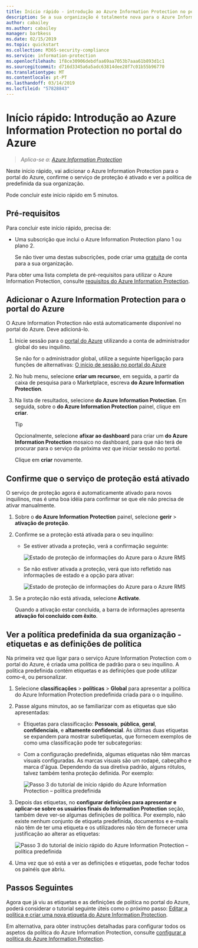 ```yaml
---
title: Início rápido - introdução ao Azure Information Protection no portal do Azure – AIP
description: Se a sua organização é totalmente nova para o Azure Information Protection, comece por aqui para adicionar o serviço para o portal do Azure, confirme o serviço de proteção é ativado e ver a política.
author: cabailey
ms.author: cabailey
manager: barbkess
ms.date: 02/15/2019
ms.topic: quickstart
ms.collection: M365-security-compliance
ms.service: information-protection
ms.openlocfilehash: 1f8ce30906debdfaa69aa7053b7aaa61b893d1c1
ms.sourcegitcommit: d716d3345a6a5adc63814dee28f7c01b55b96770
ms.translationtype: MT
ms.contentlocale: pt-PT
ms.lasthandoff: 03/14/2019
ms.locfileid: "57828843"
---
```

# <a name="quickstart-get-started-with-azure-information-protection-in-the-azure-portal"></a>Início rápido: Introdução ao Azure Information Protection no portal do Azure

>*Aplica-se a: [Azure Information Protection](https://azure.microsoft.com/pricing/details/information-protection)*

Neste início rápido, vai adicionar o Azure Information Protection para o portal do Azure, confirme o serviço de proteção é ativado e ver a política de predefinida da sua organização. 

Pode concluir este início rápido em 5 minutos.

## <a name="prerequisites"></a>Pré-requisitos

Para concluir este início rápido, precisa de:

- Uma subscrição que inclui o Azure Information Protection plano 1 ou plano 2.
    
    Se não tiver uma destas subscrições, pode criar uma [gratuita](https://admin.microsoft.com/Signup/Signup.aspx?OfferId=87dd2714-d452-48a0-a809-d2f58c4f68b7) de conta para a sua organização.

Para obter uma lista completa de pré-requisitos para utilizar o Azure Information Protection, consulte [requisitos do Azure Information Protection](requirements.md).

## <a name="add-azure-information-protection-to-the-azure-portal"></a>Adicionar o Azure Information Protection para o portal do Azure

O Azure Information Protection não está automaticamente disponível no portal do Azure. Deve adicioná-lo.

1. Inicie sessão para o [portal do Azure](https://portal.azure.com) utilizando a conta de administrador global do seu inquilino. 
    
    Se não for o administrador global, utilize a seguinte hiperligação para funções de alternativas: [O início de sessão no portal do Azure](configure-policy.md#signing-in-to-the-azure-portal)

2. No hub menu, selecione **criar um recurso**e, em seguida, a partir da caixa de pesquisa para o Marketplace, escreva **do Azure Information Protection**. 
    
3. Na lista de resultados, selecione **do Azure Information Protection**. Em seguida, sobre o **do Azure Information Protection** painel, clique em **criar**.
    
    > [!TIP] 
    > Opcionalmente, selecione **afixar ao dashboard** para criar um **do Azure Information Protection** mosaico no dashboard, para que não terá de procurar para o serviço da próxima vez que iniciar sessão no portal.
    
    Clique em **criar** novamente.

## <a name="confirm-the-protection-service-is-activated"></a>Confirme que o serviço de proteção está ativado

O serviço de proteção agora é automaticamente ativado para novos inquilinos, mas é uma boa idéia para confirmar se que ele não precisa de ativar manualmente. 

1. Sobre o **do Azure Information Protection** painel, selecione **gerir** > **ativação de proteção**.

2. Confirme se a proteção está ativada para o seu inquilino: 
    
    - Se estiver ativada a proteção, verá a confirmação seguinte:
        
        ![Estado de proteção de informações do Azure para o Azure RMS](./media/info-protect-azurerms-activated.png)
        
    - Se não estiver ativada a proteção, verá que isto refletido nas informações de estado e a opção para ativar:
        
        ![Estado de proteção de informações do Azure para o Azure RMS](./media/info-protect-azurerms-deactivated.png)

3. Se a proteção não está ativada, selecione **Activate**. 

    Quando a ativação estar concluída, a barra de informações apresenta **ativação foi concluído com êxito**.

## <a name="view-your-organizations-default-policy---labels-and-policy-settings"></a>Ver a política predefinida da sua organização - etiquetas e as definições de política

Na primeira vez que ligar para o serviço Azure Information Protection com o portal do Azure, é criada uma política de padrão para o seu inquilino. A política predefinida contém etiquetas e as definições que pode utilizar como-é, ou personalizar.

1. Selecione **classificações** > **políticas** > **Global** para apresentar a política do Azure Information Protection predefinida criada para o o inquilino.
    
2. Passe alguns minutos, ao se familiarizar com as etiquetas que são apresentadas:
    
   - Etiquetas para classificação: **Pessoais**, **pública**, **geral**, **confidenciais**, e **altamente confidencial**. As últimas duas etiquetas se expandem para mostrar subetiquetas, que fornecem exemplos de como uma classificação pode ter subcategorias:
    
   - Com a configuração predefinida, algumas etiquetas não têm marcas visuais configuradas. As marcas visuais são um rodapé, cabeçalho e marca d'água. Dependendo da sua diretiva padrão, alguns rótulos, talvez também tenha proteção definida. Por exemplo: 
    
     ![Passo 3 do tutorial de início rápido do Azure Information Protection – política predefinida](./media/info-protect-policy-default-labelsv2.png)
    
3. Depois das etiquetas, no **configurar definições para apresentar e aplicar-se sobre os usuários finais do Information Protection** seção, também deve ver-se algumas definições de política. Por exemplo, não existe nenhum conjunto de etiqueta predefinida, documentos e e-mails não têm de ter uma etiqueta e os utilizadores não têm de fornecer uma justificação ao alterar as etiquetas:
    
    ![Passo 3 do tutorial de início rápido do Azure Information Protection – política predefinida](./media/info-protect-policy-default-settings-quickstart.png) 

4. Uma vez que só está a ver as definições e etiquetas, pode fechar todos os painéis que abriu.

## <a name="next-steps"></a>Passos Seguintes

Agora que já viu as etiquetas e as definições de política no portal do Azure, poderá considerar o tutorial seguinte úteis como o próximo passo: [Editar a política e criar uma nova etiqueta do Azure Information Protection](infoprotect-quick-start-tutorial.md).

Em alternativa, para obter instruções detalhadas para configurar todos os aspetos da política do Azure Information Protection, consulte [configurar a política do Azure Information Protection](configure-policy.md).
